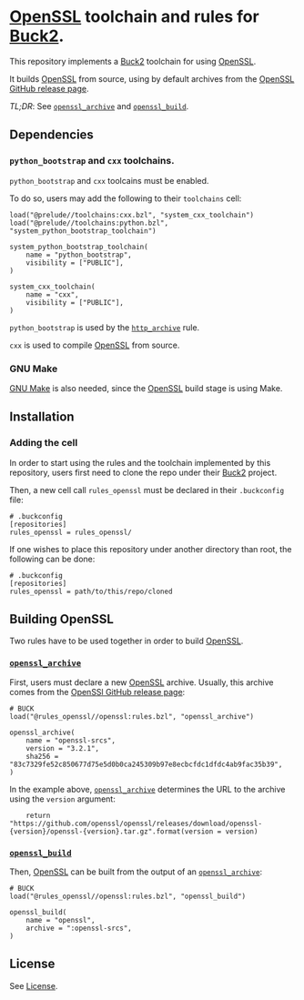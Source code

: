 # [OpenSSL] toolchain and rules for [Buck2].

This repository implements a [Buck2] toolchain for using [OpenSSL].

It builds [OpenSSL] from source, using by default archives from the
[OpenSSL GitHub release page].

_TL;DR_: See [`openssl_archive`] and [`openssl_build`].

## Dependencies

### `python_bootstrap` and `cxx` toolchains.

`python_bootstrap` and `cxx` toolcains must be enabled.

To do so, users may add the following to their `toolchains` cell:

```starlark
load("@prelude//toolchains:cxx.bzl", "system_cxx_toolchain")
load("@prelude//toolchains:python.bzl", "system_python_bootstrap_toolchain")

system_python_bootstrap_toolchain(
    name = "python_bootstrap",
    visibility = ["PUBLIC"],
)

system_cxx_toolchain(
    name = "cxx",
    visibility = ["PUBLIC"],
)
```

`python_bootstrap` is used by the [`http_archive`] rule.

`cxx` is used to compile [OpenSSL] from source.

### GNU Make

[GNU Make] is also needed, since the [OpenSSL] build stage is using Make.

## Installation

### Adding the cell

In order to start using the rules and the toolchain implemented by this repository,
users first need to clone the repo under their [Buck2] project.

Then, a new cell call `rules_openssl` must be declared in their `.buckconfig` file:

```
# .buckconfig
[repositories]
rules_openssl = rules_openssl/
```

If one wishes to place this repository under another directory than root, the
following can be done:

```
# .buckconfig
[repositories]
rules_openssl = path/to/this/repo/cloned
```

## Building OpenSSL

Two rules have to be used together in order to build [OpenSSL].

### [`openssl_archive`]

First, users must declare a new [OpenSSL] archive. Usually, this archive
comes from the [OpenSSl GitHub release page]:

```starlark
# BUCK
load("@rules_openssl//openssl:rules.bzl", "openssl_archive")

openssl_archive(
    name = "openssl-srcs",
    version = "3.2.1",
    sha256 = "83c7329fe52c850677d75e5d0b0ca245309b97e8ecbcfdc1dfdc4ab9fac35b39",
)
```

In the example above, [`openssl_archive`] determines the URL to the archive
using the `version` argument:

```starlark
    return "https://github.com/openssl/openssl/releases/download/openssl-{version}/openssl-{version}.tar.gz".format(version = version)
```

### [`openssl_build`]

Then, [OpenSSL] can be built from the output of an [`openssl_archive`]:

```starlark
# BUCK
load("@rules_openssl//openssl:rules.bzl", "openssl_build")

openssl_build(
    name = "openssl",
    archive = ":openssl-srcs",
)
```

## License

See [License](LICENSE).

[OpenSSL]: https://openssl.org/
[Buck2]: https://buck2.build/
[OpenSSL GitHub release page]: https://github.com/openssl/openssl/releases
[`http_archive`]: https://buck2.build/docs/api/rules/#http_archive
[GNU Make]: https://www.gnu.org/software/make/
[`openssl_archive`]: docs/root/openssl/rules.bzl.md#openssl_archive
[`openssl_build`]: docs/root/openssl/rules.bzl.md#openssl_build
